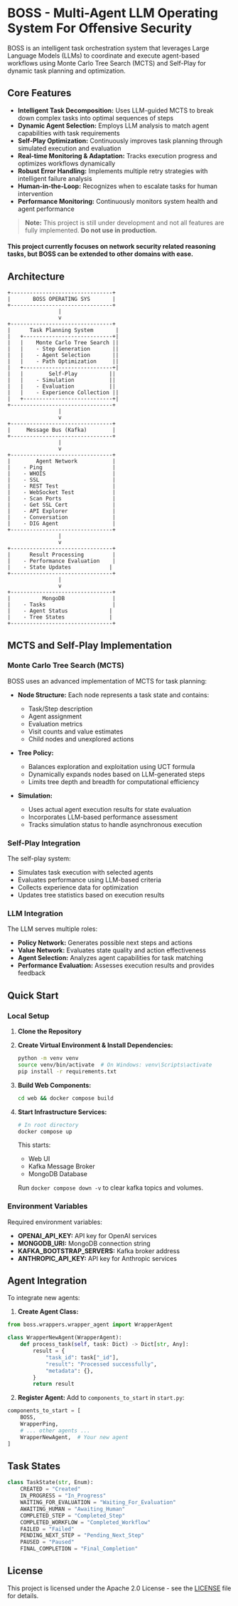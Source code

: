 # BOSS - Multi-Agent LLM Operating System For Offensive Security

BOSS is an intelligent task orchestration system that leverages Large Language Models (LLMs) to coordinate and execute agent-based workflows using Monte Carlo Tree Search (MCTS) and Self-Play for dynamic task planning and optimization.

## Core Features

- **Intelligent Task Decomposition:** Uses LLM-guided MCTS to break down complex tasks into optimal sequences of steps
- **Dynamic Agent Selection:** Employs LLM analysis to match agent capabilities with task requirements
- **Self-Play Optimization:** Continuously improves task planning through simulated execution and evaluation
- **Real-time Monitoring & Adaptation:** Tracks execution progress and optimizes workflows dynamically
- **Robust Error Handling:** Implements multiple retry strategies with intelligent failure analysis
- **Human-in-the-Loop:** Recognizes when to escalate tasks for human intervention
- **Performance Monitoring:** Continuously monitors system health and agent performance

> **Note:** This project is still under development and not all features are fully implemented. **Do not use in production.**

#### **This project currently focuses on network security related reasoning tasks, but BOSS can be extended to other domains with ease.**

## Architecture

```
+--------------------------------+
|       BOSS OPERATING SYS       |
+--------------------------------+
                |
                v
+--------------------------------+
|      Task Planning System       |
|   +----------------------------+|
|   |    Monte Carlo Tree Search ||
|   |    - Step Generation       ||
|   |    - Agent Selection       ||
|   |    - Path Optimization     ||
|   +----------------------------+|
|   |        Self-Play          ||
|   |    - Simulation           ||
|   |    - Evaluation           ||
|   |    - Experience Collection ||
|   +----------------------------+|
+--------------------------------+
                |
                v
+--------------------------------+
|     Message Bus (Kafka)        |
+--------------------------------+
                |
                v
+--------------------------------+
|        Agent Network           |
|    - Ping                      |
|    - WHOIS                     |
|    - SSL                       |
|    - REST Test                 |
|    - WebSocket Test            |
|    - Scan Ports                |
|    - Get SSL Cert              |
|    - API Explorer              |
|    - Conversation              |
|    - DIG Agent                 |
+--------------------------------+
                |
                v
+--------------------------------+
|      Result Processing         |
|    - Performance Evaluation    |
|    - State Updates            |
+--------------------------------+
                |
                v
+--------------------------------+
|          MongoDB               |
|    - Tasks                     |
|    - Agent Status             |
|    - Tree States              |
+--------------------------------+
```

## MCTS and Self-Play Implementation

### Monte Carlo Tree Search (MCTS)
BOSS uses an advanced implementation of MCTS for task planning:

- **Node Structure:** Each node represents a task state and contains:
  - Task/Step description
  - Agent assignment
  - Evaluation metrics
  - Visit counts and value estimates
  - Child nodes and unexplored actions

- **Tree Policy:**
  - Balances exploration and exploitation using UCT formula
  - Dynamically expands nodes based on LLM-generated steps
  - Limits tree depth and breadth for computational efficiency

- **Simulation:**
  - Uses actual agent execution results for state evaluation
  - Incorporates LLM-based performance assessment
  - Tracks simulation status to handle asynchronous execution

### Self-Play Integration

The self-play system:
- Simulates task execution with selected agents
- Evaluates performance using LLM-based criteria
- Collects experience data for optimization
- Updates tree statistics based on execution results

### LLM Integration

The LLM serves multiple roles:
- **Policy Network:** Generates possible next steps and actions
- **Value Network:** Evaluates state quality and action effectiveness
- **Agent Selection:** Analyzes agent capabilities for task matching
- **Performance Evaluation:** Assesses execution results and provides feedback

## Quick Start

### Local Setup

1. **Clone the Repository**

2. **Create Virtual Environment & Install Dependencies:**
   ```bash
   python -m venv venv
   source venv/bin/activate  # On Windows: venv\Scripts\activate
   pip install -r requirements.txt
   ```

3. **Build Web Components:**
   ```bash
   cd web && docker compose build
   ```

4. **Start Infrastructure Services:**
   ```bash
   # In root directory
   docker compose up
   ```
   This starts:
   - Web UI
   - Kafka Message Broker
   - MongoDB Database

   Run `docker compose down -v` to clear kafka topics and volumes.

### Environment Variables

Required environment variables:
- **OPENAI_API_KEY:** API key for OpenAI services
- **MONGODB_URI:** MongoDB connection string
- **KAFKA_BOOTSTRAP_SERVERS:** Kafka broker address
- **ANTHROPIC_API_KEY:** API key for Anthropic services

## Agent Integration

To integrate new agents:

1. **Create Agent Class:**
```python
from boss.wrappers.wrapper_agent import WrapperAgent

class WrapperNewAgent(WrapperAgent):
    def process_task(self, task: Dict) -> Dict[str, Any]:
        result = {
            "task_id": task["_id"],
            "result": "Processed successfully",
            "metadata": {},
        }
        return result
```

2. **Register Agent:**
Add to `components_to_start` in `start.py`:
```python
components_to_start = [
    BOSS,
    WrapperPing,
    # ... other agents ...
    WrapperNewAgent,  # Your new agent
]
```

## Task States

```python
class TaskState(str, Enum):
    CREATED = "Created"
    IN_PROGRESS = "In_Progress"
    WAITING_FOR_EVALUATION = "Waiting_For_Evaluation"
    AWAITING_HUMAN = "Awaiting_Human"
    COMPLETED_STEP = "Completed_Step"
    COMPLETED_WORKFLOW = "Completed_Workflow"
    FAILED = "Failed"
    PENDING_NEXT_STEP = "Pending_Next_Step"
    PAUSED = "Paused"
    FINAL_COMPLETION = "Final_Completion"
```

## License

This project is licensed under the Apache 2.0 License - see the [LICENSE](LICENSE) file for details.